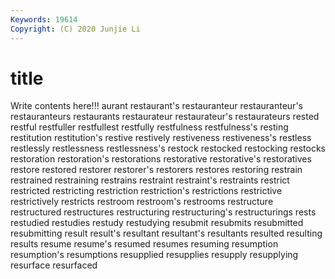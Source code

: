 ```yaml
---
Keywords: 19614
Copyright: (C) 2020 Junjie Li
---
```


# title

Write contents here!!!
aurant 
restaurant's 
restauranteur 
restauranteur's
restauranteurs 
restaurants 
restaurateur 
restaurateur's 
restaurateurs 
rested 
restful 
restfuller 
restfullest 
restfully
restfulness 
restfulness's 
resting 
restitution 
restitution's 
restive 
restively 
restiveness 
restiveness's 
restless
restlessly 
restlessness 
restlessness's 
restock 
restocked 
restocking 
restocks 
restoration 
restoration's 
restorations
restorative 
restorative's 
restoratives 
restore 
restored 
restorer 
restorer's 
restorers 
restores 
restoring
restrain 
restrained 
restraining 
restrains 
restraint 
restraint's 
restraints 
restrict 
restricted 
restricting
restriction 
restriction's 
restrictions 
restrictive 
restrictively 
restricts 
restroom 
restroom's 
restrooms 
restructure
restructured 
restructures 
restructuring 
restructuring's 
restructurings 
rests 
restudied 
restudies 
restudy 
restudying
resubmit 
resubmits 
resubmitted 
resubmitting 
result 
result's 
resultant 
resultant's 
resultants 
resulted
resulting 
results 
resume 
resume's 
resumed 
resumes 
resuming 
resumption 
resumption's 
resumptions
resupplied 
resupplies 
resupply 
resupplying 
resurface 
resurfaced 
